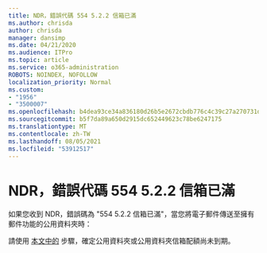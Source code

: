 ```yaml
---
title: NDR，錯誤代碼 554 5.2.2 信箱已滿
ms.author: chrisda
author: chrisda
manager: dansimp
ms.date: 04/21/2020
ms.audience: ITPro
ms.topic: article
ms.service: o365-administration
ROBOTS: NOINDEX, NOFOLLOW
localization_priority: Normal
ms.custom:
- "1956"
- "3500007"
ms.openlocfilehash: b4dea93ce34a836180d26b5e2672cbdb776c4c39c27a270731d52ceea5bd319f
ms.sourcegitcommit: b5f7da89a650d2915dc652449623c78be6247175
ms.translationtype: MT
ms.contentlocale: zh-TW
ms.lasthandoff: 08/05/2021
ms.locfileid: "53912517"
---
```

# <a name="ndr-with-error-code-554-522-mailbox-full"></a>NDR，錯誤代碼 554 5.2.2 信箱已滿

如果您收到 NDR，錯誤碼為 "554 5.2.2 信箱已滿"，當您將電子郵件傳送至擁有郵件功能的公用資料夾時：  

請使用 [本文中的](https://aka.ms/554522) 步驟，確定公用資料夾或公用資料夾信箱配額尚未到期。
